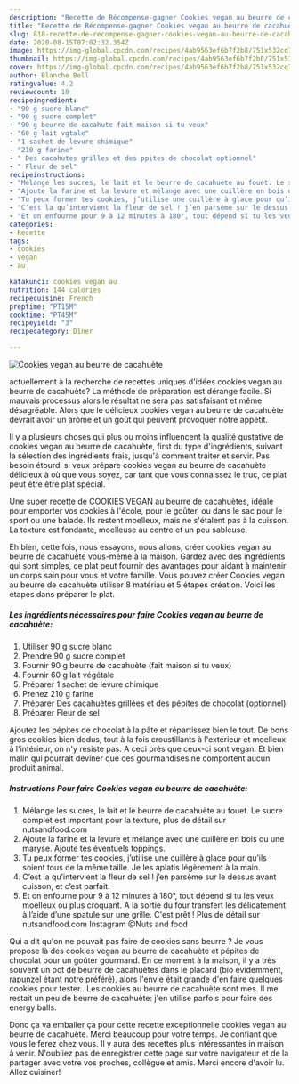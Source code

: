 ```yaml
---
description: "Recette de Récompense-gagner Cookies vegan au beurre de cacahuète"
title: "Recette de Récompense-gagner Cookies vegan au beurre de cacahuète"
slug: 818-recette-de-recompense-gagner-cookies-vegan-au-beurre-de-cacahuete
date: 2020-08-15T07:02:32.354Z
image: https://img-global.cpcdn.com/recipes/4ab9563ef6b7f2b8/751x532cq70/cookies-vegan-au-beurre-de-cacahuete-photo-principale-de-la-recette.jpg
thumbnail: https://img-global.cpcdn.com/recipes/4ab9563ef6b7f2b8/751x532cq70/cookies-vegan-au-beurre-de-cacahuete-photo-principale-de-la-recette.jpg
cover: https://img-global.cpcdn.com/recipes/4ab9563ef6b7f2b8/751x532cq70/cookies-vegan-au-beurre-de-cacahuete-photo-principale-de-la-recette.jpg
author: Blanche Bell
ratingvalue: 4.2
reviewcount: 10
recipeingredient:
- "90 g sucre blanc"
- "90 g sucre complet"
- "90 g beurre de cacahute fait maison si tu veux"
- "60 g lait vgtale"
- "1 sachet de levure chimique"
- "210 g farine"
- " Des cacahutes grilles et des ppites de chocolat optionnel"
- " Fleur de sel"
recipeinstructions:
- "Mélange les sucres, le lait et le beurre de cacahuète au fouet. Le sucre complet est important pour la texture, plus de détail sur nutsandfood.com"
- "Ajoute la farine et la levure et mélange avec une cuillère en bois ou une maryse. Ajoute tes éventuels toppings."
- "Tu peux former tes cookies, j’utilise une cuillère à glace pour qu’ils soient tous de la même taille. Je les aplatis légèrement à la main."
- "C’est la qu’intervient la fleur de sel ! j’en parsème sur le dessus avant cuisson, et c’est parfait."
- "Et on enfourne pour 9 à 12 minutes à 180°, tout dépend si tu les veux moelleux ou plus croquant. A la sortie du four transfert les délicatement à l’aide d’une spatule sur une grille. C&#39;est prêt ! Plus de détail sur nutsandfood.com Instagram @Nuts and food"
categories:
- Recette
tags:
- cookies
- vegan
- au

katakunci: cookies vegan au 
nutrition: 144 calories
recipecuisine: French
preptime: "PT15M"
cooktime: "PT45M"
recipeyield: "3"
recipecategory: Dîner

---
```



![Cookies vegan au beurre de cacahuète](https://img-global.cpcdn.com/recipes/4ab9563ef6b7f2b8/751x532cq70/cookies-vegan-au-beurre-de-cacahuete-photo-principale-de-la-recette.jpg)

actuellement à la recherche de recettes uniques d'idées cookies vegan au beurre de cacahuète? La méthode de préparation est dérange facile. Si mauvais processus alors le résultat ne sera pas satisfaisant et même désagréable. Alors que le délicieux cookies vegan au beurre de cacahuète devrait avoir un arôme et un goût qui peuvent provoquer notre appétit.

Il y a plusieurs choses qui plus ou moins influencent la qualité gustative de cookies vegan au beurre de cacahuète, first du type d'ingrédients, suivant la sélection des ingrédients frais, jusqu'à comment traiter et servir. Pas besoin étourdi si veux prépare cookies vegan au beurre de cacahuète délicieux à où que vous soyez, car tant que vous connaissez le truc, ce plat peut être être plat spécial.

Une super recette de COOKIES VEGAN au beurre de cacahuètes, idéale pour emporter vos cookies à l&#39;école, pour le goûter, ou dans le sac pour le sport ou une balade. Ils restent moelleux, mais ne s&#39;étalent pas à la cuisson. La texture est fondante, moelleuse au centre et un peu sableuse.


Eh bien, cette fois, nous essayons, nous allons, créer cookies vegan au beurre de cacahuète vous-même à la maison. Gardez avec des ingrédients qui sont simples, ce plat peut fournir des avantages pour aidant à maintenir un corps sain pour vous et votre famille. Vous pouvez créer Cookies vegan au beurre de cacahuète utiliser 8 matériau et 5 étapes création. Voici les étapes dans préparer le plat.

<!--inarticleads1-->

##### Les ingrédients nécessaires pour faire Cookies vegan au beurre de cacahuète:

1. Utiliser 90 g sucre blanc
1. Prendre 90 g sucre complet
1. Fournir 90 g beurre de cacahuète (fait maison si tu veux)
1. Fournir 60 g lait végétale
1. Préparer 1 sachet de levure chimique
1. Prenez 210 g farine
1. Préparer  Des cacahuètes grillées et des pépites de chocolat (optionnel)
1. Préparer  Fleur de sel


Ajoutez les pépites de chocolat à la pâte et répartissez bien le tout. De bons gros cookies bien dodus, tout à la fois croustillants à l&#39;extérieur et moelleux à l&#39;intérieur, on n&#39;y résiste pas. A ceci près que ceux-ci sont vegan. Et bien malin qui pourrait deviner que ces gourmandises ne comportent aucun produit animal. 

<!--inarticleads2-->

##### Instructions Pour faire Cookies vegan au beurre de cacahuète:

1. Mélange les sucres, le lait et le beurre de cacahuète au fouet. Le sucre complet est important pour la texture, plus de détail sur nutsandfood.com
1. Ajoute la farine et la levure et mélange avec une cuillère en bois ou une maryse. Ajoute tes éventuels toppings.
1. Tu peux former tes cookies, j’utilise une cuillère à glace pour qu’ils soient tous de la même taille. Je les aplatis légèrement à la main.
1. C’est la qu’intervient la fleur de sel ! j’en parsème sur le dessus avant cuisson, et c’est parfait.
1. Et on enfourne pour 9 à 12 minutes à 180°, tout dépend si tu les veux moelleux ou plus croquant. A la sortie du four transfert les délicatement à l’aide d’une spatule sur une grille. C&#39;est prêt ! Plus de détail sur nutsandfood.com Instagram @Nuts and food


Qui a dit qu&#39;on ne pouvait pas faire de cookies sans beurre ? Je vous propose là des cookies vegan au beurre de cacahuète et pépites de chocolat pour un goûter gourmand. En ce moment à la maison, il y a très souvent un pot de beurre de cacahuètes dans le placard (bio évidemment, rapunzel étant notre préféré), alors l&#39;envie était grande d&#39;en faire quelques cookies pour tester.. Les cookies au beurre de cacahuète sont mes. Il me restait un peu de beurre de cacahuète: j&#39;en utilise parfois pour faire des energy balls. 


Donc ça va emballer ça pour cette recette exceptionnelle cookies vegan au beurre de cacahuète. Merci beaucoup pour votre temps. Je confiant que vous le ferez chez vous. Il y aura des recettes plus  intéressantes in maison à venir. N'oubliez pas de enregistrer cette page sur votre navigateur et de la partager avec votre vos proches, collègue et amis. Merci encore d'avoir lu. Allez cuisiner!

